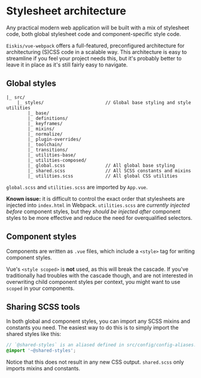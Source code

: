 
# Stylesheet architecture

Any practical modern web application will be built with a mix of stylesheet code, both global stylesheet code and component-specific style code.

`Eiskis/vue-webpack` offers a full-featured, preconfigured architecture for architecturing (S)CSS code in a scalable way. This architecture is easy to streamline if you feel your project needs this, but it's probably better to leave it in place as it's still fairly easy to navigate.

## Global styles

```
|_ src/
	|_ styles/                       // Global base styling and style utilities
		|_ base/
		|_ definitions/
		|_ keyframes/
		|_ mixins/
		|_ normalize/
		|_ plugin-overrides/
		|_ toolchain/
		|_ transitions/
		|_ utilities-base/
		|_ utilities-composed/
		|_ global.scss               // All global base styling
		|_ shared.scss               // All SCSS constants and mixins
		|_ utilities.scss            // All global CSS utilities
```

`global.scss` and `utilities.scss` are imported by `App.vue`.

**Known issue:** it is difficult to control the exact order that stylesheets are injected into `index.html` in Webpack. `utilities.scss` are _currently injected before_ component styles, but they _should be injected after_ component styles to be more effective and reduce the need for overqualified selectors.

## Component styles

Components are written as `.vue` files, which include a `<style>` tag for writing component styles.

Vue's `<style scoped>` is **not** used, as this will break the cascade. If you've traditionally had troubles with the cascade though, and are not interested in overwriting child component styles per context, you might want to use `scoped` in your components.

## Sharing SCSS tools

In both global and component styles, you can import any SCSS mixins and constants you need. The easiest way to do this is to simply import the shared styles like this:

```scss
// `@shared-styles` is an aliased defined in src/config/config-aliases.js
@import '~@shared-styles';
```

Notice that this does not result in any new CSS output. `shared.scss` only imports mixins and constants.
